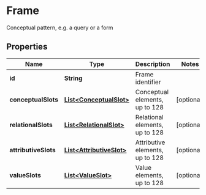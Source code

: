 

# Frame

Conceptual pattern, e.g. a query or a form
## Properties

Name | Type | Description | Notes
------------ | ------------- | ------------- | -------------
**id** | **String** | Frame identifier | 
**conceptualSlots** | [**List&lt;ConceptualSlot&gt;**](ConceptualSlot.md) | Conceptual elements, up to 128 |  [optional]
**relationalSlots** | [**List&lt;RelationalSlot&gt;**](RelationalSlot.md) | Relational elements, up to 128 |  [optional]
**attributiveSlots** | [**List&lt;AttributiveSlot&gt;**](AttributiveSlot.md) | Attributive elements, up to 128 |  [optional]
**valueSlots** | [**List&lt;ValueSlot&gt;**](ValueSlot.md) | Value elements, up to 128 |  [optional]



